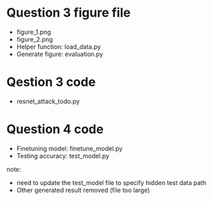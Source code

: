 # Question 3 figure file
- figure_1.png
- figure_2.png
- Helper function: load_data.py
- Generate figure: evaluation.py

# Qestion 3 code
- resnet_attack_todo.py

# Question 4 code
- Finetuning model: finetune_model.py
- Testing accuracy: test_model.py

note: 
- need to update the test_model file to specify hidden test data path
- Other generated result removed (file too large)

